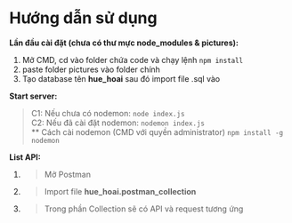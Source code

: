 # Hướng dẫn sử dụng

**Lần đầu cài đặt (chưa có thư mực node_modules & pictures):**  
1. Mở CMD, cd vào folder chứa code và chạy lệnh
`npm install`  
2. paste folder pictures vào folder chính  
3. Tạo database tên **hue_hoai** sau đó import file .sql vào

**Start server:**
>C1: Nếu chưa có nodemon: `node index.js`  
>C2: Nếu đã cài đặt nodemon: `nodemon index.js`  
   > ** Cách cài nodemon (CMD với quyền administrator) `npm install -g nodemon`

**List API:**
1. >Mở Postman
2. >Import file **hue_hoai.postman_collection**
3. >Trong phần Collection sẽ có API và request tương ứng
